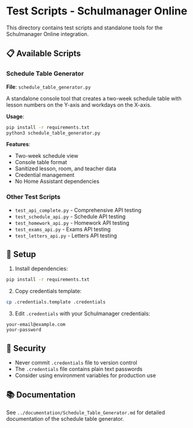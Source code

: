 # Test Scripts - Schulmanager Online

This directory contains test scripts and standalone tools for the Schulmanager Online integration.

## 📋 Available Scripts

### Schedule Table Generator
**File**: `schedule_table_generator.py`

A standalone console tool that creates a two-week schedule table with lesson numbers on the Y-axis and workdays on the X-axis.

**Usage**:
```bash
pip install -r requirements.txt
python3 schedule_table_generator.py
```

**Features**:
- Two-week schedule view
- Console table format
- Sanitized lesson, room, and teacher data
- Credential management
- No Home Assistant dependencies

### Other Test Scripts
- `test_api_complete.py` - Comprehensive API testing
- `test_schedule_api.py` - Schedule API testing
- `test_homework_api.py` - Homework API testing
- `test_exams_api.py` - Exams API testing
- `test_letters_api.py` - Letters API testing

## 🔧 Setup

1. Install dependencies:
```bash
pip install -r requirements.txt
```

2. Copy credentials template:
```bash
cp .credentials.template .credentials
```

3. Edit `.credentials` with your Schulmanager credentials:
```
your-email@example.com
your-password
```

## 🔐 Security

- Never commit `.credentials` file to version control
- The `.credentials` file contains plain text passwords
- Consider using environment variables for production use

## 📚 Documentation

See `../documentation/Schedule_Table_Generator.md` for detailed documentation of the schedule table generator.
